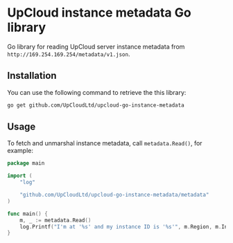# UpCloud instance metadata Go library

Go library for reading UpCloud server instance metadata from `http://169.254.169.254/metadata/v1.json`.

## Installation

You can use the following command to retrieve the this library:

```sh
go get github.com/UpCloudLtd/upcloud-go-instance-metadata
```

## Usage

To fetch and unmarshal instance metadata, call `metadata.Read()`, for example:

```go
package main

import (
	"log"

	"github.com/UpCloudLtd/upcloud-go-instance-metadata/metadata"
)

func main() {
	m, _ := metadata.Read()
	log.Printf("I'm at '%s' and my instance ID is '%s'", m.Region, m.InstanceID)
}
```
